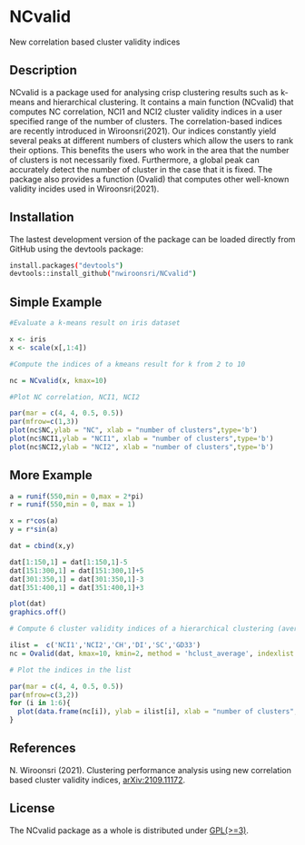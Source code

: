 # NCvalid
New correlation based cluster validity indices

## Description

NCvalid is a package used for analysing crisp clustering results such as k-means and hierarchical clustering. 
It contains a main function (NCvalid) that computes NC correlation, NCI1 and NCI2 cluster validity indices in a user specified range of the number of clusters.
The correlation-based indices are recently introduced in Wiroonsri(2021).  Our indices constantly yield several peaks at different numbers of clusters 
which allow the users to rank their options. This benefits the users who work in the area that the number of clusters is not necessarily fixed. 
Furthermore, a global peak can accurately detect the number of cluster in the case that it is fixed. 
The package also provides a function (Ovalid) that computes other well-known validity incides used in Wiroonsri(2021).

## Installation

The lastest development version of the package can be loaded directly from GitHub using the devtools package:

```bash
install.packages("devtools")
devtools::install_github("nwiroonsri/NCvalid")
```

## Simple Example

```r
#Evaluate a k-means result on iris dataset

x <- iris
x <- scale(x[,1:4])

#Compute the indices of a kmeans result for k from 2 to 10

nc = NCvalid(x, kmax=10)

#Plot NC correlation, NCI1, NCI2

par(mar = c(4, 4, 0.5, 0.5))
par(mfrow=c(1,3))
plot(nc$NC,ylab = "NC", xlab = "number of clusters",type='b')
plot(nc$NCI1,ylab = "NCI1", xlab = "number of clusters",type='b')
plot(nc$NCI2,ylab = "NCI2", xlab = "number of clusters",type='b')
```
## More Example

```r
a = runif(550,min = 0,max = 2*pi)
r = runif(550,min = 0, max = 1)

x = r*cos(a)
y = r*sin(a)

dat = cbind(x,y)

dat[1:150,1] = dat[1:150,1]-5
dat[151:300,1] = dat[151:300,1]+5
dat[301:350,1] = dat[301:350,1]-3
dat[351:400,1] = dat[351:400,1]+3

plot(dat)
graphics.off()

# Compute 6 cluster validity indices of a hierarchical clustering (average) result for k from 2 to 10

ilist =  c('NCI1','NCI2','CH','DI','SC','GD33')
nc = Ovalid(dat, kmax=10, kmin=2, method = 'hclust_average', indexlist = ilist)

# Plot the indices in the list

par(mar = c(4, 4, 0.5, 0.5))
par(mfrow=c(3,2))
for (i in 1:6){
  plot(data.frame(nc[i]), ylab = ilist[i], xlab = "number of clusters",type='b')
}
```

## References

N. Wiroonsri (2021). Clustering performance analysis using new correlation based cluster validity indices, [arXiv:2109.11172](https://arxiv.org/abs/2109.11172).

## License

The NCvalid package as a whole is distributed under [GPL(>=3)](https://www.gnu.org/licenses/gpl-3.0.en.html).
